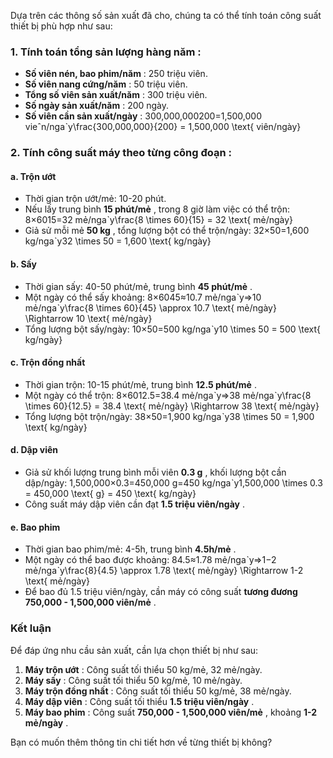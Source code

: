 Dựa trên các thông số sản xuất đã cho, chúng ta có thể tính toán công suất thiết bị phù hợp như sau:

### 1.  **Tính toán tổng sản lượng hàng năm** :

* **Số viên nén, bao phim/năm** : 250 triệu viên.
* **Số viên nang cứng/năm** : 50 triệu viên.
* **Tổng số viên sản xuất/năm** : 300 triệu viên.
* **Số ngày sản xuất/năm** : 200 ngày.
* **Số viên cần sản xuất/ngày** :
  300,000,000200=1,500,000 vieˆn/ngaˋy\frac{300,000,000}{200} = 1,500,000 \text{ viên/ngày}

### 2.  **Tính công suất máy theo từng công đoạn** :

#### a. **Trộn ướt**

* Thời gian trộn ướt/mẻ: 10-20 phút.
* Nếu lấy trung bình  **15 phút/mẻ** , trong 8 giờ làm việc có thể trộn:
  8×6015=32 mẻ/ngaˋy\frac{8 \times 60}{15} = 32 \text{ mẻ/ngày}
* Giả sử mỗi mẻ  **50 kg** , tổng lượng bột có thể trộn/ngày:
  32×50=1,600 kg/ngaˋy32 \times 50 = 1,600 \text{ kg/ngày}

#### b. **Sấy**

* Thời gian sấy: 40-50 phút/mẻ, trung bình  **45 phút/mẻ** .
* Một ngày có thể sấy khoảng:
  8×6045≈10.7 mẻ/ngaˋy⇒10 mẻ/ngaˋy\frac{8 \times 60}{45} \approx 10.7 \text{ mẻ/ngày} \Rightarrow 10 \text{ mẻ/ngày}
* Tổng lượng bột sấy/ngày:
  10×50=500 kg/ngaˋy10 \times 50 = 500 \text{ kg/ngày}

#### c. **Trộn đồng nhất**

* Thời gian trộn: 10-15 phút/mẻ, trung bình  **12.5 phút/mẻ** .
* Một ngày có thể trộn:
  8×6012.5=38.4 mẻ/ngaˋy⇒38 mẻ/ngaˋy\frac{8 \times 60}{12.5} = 38.4 \text{ mẻ/ngày} \Rightarrow 38 \text{ mẻ/ngày}
* Tổng lượng bột trộn/ngày:
  38×50=1,900 kg/ngaˋy38 \times 50 = 1,900 \text{ kg/ngày}

#### d. **Dập viên**

* Giả sử khối lượng trung bình mỗi viên  **0.3 g** , khối lượng bột cần dập/ngày:
  1,500,000×0.3=450,000 g=450 kg/ngaˋy1,500,000 \times 0.3 = 450,000 \text{ g} = 450 \text{ kg/ngày}
* Công suất máy dập viên cần đạt  **1.5 triệu viên/ngày** .

#### e. **Bao phim**

* Thời gian bao phim/mẻ: 4-5h, trung bình  **4.5h/mẻ** .
* Một ngày có thể bao được khoảng:
  84.5≈1.78 mẻ/ngaˋy⇒1−2 mẻ/ngaˋy\frac{8}{4.5} \approx 1.78 \text{ mẻ/ngày} \Rightarrow 1-2 \text{ mẻ/ngày}
* Để bao đủ 1.5 triệu viên/ngày, cần máy có công suất  **tương đương 750,000 - 1,500,000 viên/mẻ** .

### **Kết luận**

Để đáp ứng nhu cầu sản xuất, cần lựa chọn thiết bị như sau:

1. **Máy trộn ướt** : Công suất tối thiểu 50 kg/mẻ, 32 mẻ/ngày.
2. **Máy sấy** : Công suất tối thiểu 50 kg/mẻ, 10 mẻ/ngày.
3. **Máy trộn đồng nhất** : Công suất tối thiểu 50 kg/mẻ, 38 mẻ/ngày.
4. **Máy dập viên** : Công suất tối thiểu  **1.5 triệu viên/ngày** .
5. **Máy bao phim** : Công suất  **750,000 - 1,500,000 viên/mẻ** , khoảng  **1-2 mẻ/ngày** .

Bạn có muốn thêm thông tin chi tiết hơn về từng thiết bị không?
